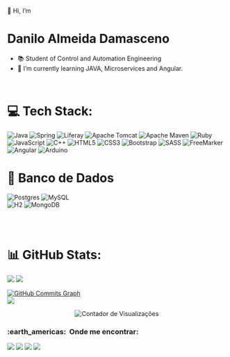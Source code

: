 
 <!-- Inicial / Informações  -------------------------------------------------------------------------------------------->
👋 Hi, I’m <h1>Danilo Almeida Damasceno</h1>
- 📚 Student of Control and Automation Engineering
- 🌱 I’m currently learning JAVA, Microservices and Angular.

 <!--  Minhas Skills ---------------------------------------------------------------------------------------------------->
 <br>
 
# 💻 Tech Stack:
        
 ![Java](https://img.shields.io/badge/java-%23ED8B00.svg?style=for-the-badge&logo=java&logoColor=white) 
  	![Spring](https://img.shields.io/badge/spring-%236DB33F.svg?style=for-the-badge&logo=spring&logoColor=white)
    ![Liferay](https://img.shields.io/badge/-Liferay-125697?style=for-the-badge&logo=Liferay&logoColor=1572B6)
     ![Apache Tomcat](https://img.shields.io/badge/apache%20tomcat-%23F8DC75.svg?style=for-the-badge&logo=apache-tomcat&logoColor=black)
      ![Apache Maven](https://img.shields.io/badge/Apache%20Maven-C71A36?style=for-the-badge&logo=Apache%20Maven&logoColor=white)
       ![Ruby](https://img.shields.io/badge/ruby-%23CC342D.svg?style=for-the-badge&logo=ruby&logoColor=white) 
        ![JavaScript](https://img.shields.io/badge/javascript-%23323330.svg?style=for-the-badge&logo=javascript&logoColor=%23F7DF1E) 
         ![C++](https://img.shields.io/badge/c++-%2300599C.svg?style=for-the-badge&logo=c%2B%2B&logoColor=white)
          ![HTML5](https://img.shields.io/badge/html5-%23E34F26.svg?style=for-the-badge&logo=html5&logoColor=white)
           ![CSS3](https://img.shields.io/badge/css3-%231572B6.svg?style=for-the-badge&logo=css3&logoColor=white)
            ![Bootstrap](https://img.shields.io/badge/bootstrap-%23563D7C.svg?style=for-the-badge&logo=bootstrap&logoColor=white)
             ![SASS](https://img.shields.io/badge/SASS-hotpink.svg?style=for-the-badge&logo=SASS&logoColor=white)
              ![FreeMarker](https://img.shields.io/badge/-FreeMarker-333333?style=for-the-badge&logo=Freemarker)
               ![Angular](https://img.shields.io/badge/Angular-DD0031?style=for-the-badge&logo=angular&logoColor=white)
                ![Arduino](https://img.shields.io/badge/-Arduino-00979D?style=for-the-badge&logo=Arduino&logoColor=white)
 
  # 🏦 Banco de Dados
  
  ![Postgres](https://img.shields.io/badge/postgres-%23316192.svg?style=for-the-badge&logo=postgresql&logoColor=white)
   ![MySQL](https://img.shields.io/badge/mysql-%2300f.svg?style=for-the-badge&logo=mysql&logoColor=white)  
    ![H2](https://img.shields.io/badge/-H2-125697?style=for-the-badge&logo=H2&logoColor=1572B6)
     ![MongoDB](	https://img.shields.io/badge/MongoDB-4EA94B?style=for-the-badge&logo=mongodb&logoColor=white)
   

   <br>
    <br>


<!-- Contador de Commits e porcentagem de linguagens -------------------------------------------------------------------->
 # 📊 GitHub Stats:

 <div align-items: stretch>
  

![](https://github-readme-stats.vercel.app/api?username=DaniloADamasceno&theme=dracula&hide_border=false&include_all_commits=false&count_private=true)
 ![](https://github-readme-streak-stats.herokuapp.com/?user=DaniloADamasceno&theme=dracula&hide_border=false)
 
 <a href="http://www.github.com/DaniloADamasceno">
 <img src="https://github-readme-activity-graph.cyclic.app/graph?username=DaniloADamasceno&theme=dracula&area=true&hide_border=true&custom_title=GitHub%20Commits%20Graph" alt="GitHub Commits Graph" /></a>
 
 <div align-items: center> 
   <img  src="https://github-readme-stats.vercel.app/api/top-langs/?username=DaniloADamasceno&langs_count=8&https://github.com/anuraghazra/github-readme-stats&theme=dracula"/> </div>
   
 </div>
 <!--
## 🏆 GitHub Trophies
![](https://github-profile-trophy.vercel.app/?username=DaniloADamasceno&theme=dracula&no-frame=false&no-bg=false&margin-w=1)
-->

   

 <!-- Contador de Visitação  e Snake Commit-------------------------------------------------------------------------------------------->
<div align="center">
   <!-- Snake Animação-->  
   <!--  ![Snake animation](https://github.com/rafaballerini/rafaballerini/blob/output/github-contribution-grid-snake.svg) -->
 
 
![Contador de Visualizações](https://komarev.com/ghpvc/?username=DaniloADamasceno&color=006bed)

</div>
 
 <!--  Onde Me encontrar ---------------------------------------------------------------------------------------------->


 
 <h3> :earth_americas: &nbsp;Onde me encontrar: </h3>
 
 <div>
  <a href="https://www.linkedin.com/in/danilo-almeida-damasceno-2ba6971ab/" target="_blank">
    <img src="https://img.shields.io/badge/linkedin-0A66C2?style=for-the-badge&logo=linkedin&logoColor=white" target="_blank"></a>
      <a href="https://www.instagram.com/DaniloA.Damasceno/" target="_blank">                                               
        <img src="https://img.shields.io/badge/Instagram-E4405F?style=for-the-badge&logo=instagram&logoColor=white" target="_blank"></a>
          <a href = "https://mail.google.com/mail/u/0/?tab=rm&ogbl#inbox">                                                      
            <img src="https://img.shields.io/badge/Gmail-D14836?style=for-the-badge&logo=gmail&logoColor=white" /></a>
              <a href="https://github.com/DaniloADamasceno" alt="github" target="_blank">                                           
                <img src="https://img.shields.io/badge/GitHub-100000?style=for-the-badge&logo=github&logoColor=white"></a>
  
